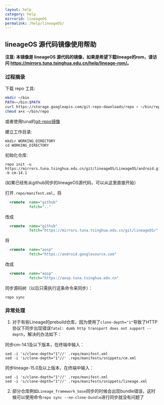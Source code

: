 ```yaml
---
layout: help
category: help
mirrorid: lineageOS
permalink: /help/lineageOS/
---
```


## lineageOS 源代码镜像使用帮助

**注意: 本镜像是 lineageOS 源代码的镜像，如果是希望下载lineage的rom，请访问 <https://mirrors.tuna.tsinghua.edu.cn/help/lineage-rom/>。**

### 过程摘录

下载 repo 工具:

```bash
mkdir ~/bin
PATH=~/bin:$PATH
curl https://storage.googleapis.com/git-repo-downloads/repo > ~/bin/repo
chmod a+x ~/bin/repo
```

或者使用tuna的[git-repo镜像](https://mirrors.tuna.tsinghua.edu.cn/help/git-repo/)

建立工作目录:

```
mkdir WORKING_DIRECTORY
cd WORKING_DIRECTORY
```

初始化仓库:

```
repo init -u https://mirrors.tuna.tsinghua.edu.cn/git/lineageOS/LineageOS/android.git -b cm-14.1
```

(如果已经有从github同步的lineageOS源代码，可以从这里直接开始）

打开`.repo/manifest.xml`，将

```xml
  <remote  name="github"
           fetch=".."
```

改成

```xml
  <remote  name="github"
           fetch="https://mirrors.tuna.tsinghua.edu.cn/git/lineageOS/"
```

将

```xml
  <remote  name="aosp"
           fetch="https://android.googlesource.com"
```

改成

```xml
  <remote  name="aosp"
           fetch="https://aosp.tuna.tsinghua.edu.cn"
```


同步源码树（以后只需执行这条命令来同步）：

```
repo sync
```

### 异常处理

1. 对于有些Lineage的prebuild仓库，因为使用了`clone-depth="1"`导致了HTTP协议下同步出现错误`fatal: dumb http transport does not support --depth`，解决的办法如下：

同步cm-14.1及以下版本，在终端中输入：

```
sed -i 's/clone-depth="1"//' .repo/manifest.xml
sed -i 's/clone-depth="1"//' .repo/manifests/snippets/cm.xml
```

同步lineage-15.0及以上版本，在终端中输入：

```
sed -i 's/clone-depth="1"//' .repo/manifest.xml
sed -i 's/clone-depth="1"//' .repo/manifests/snippets/lineage.xml
```
	
2. 部分仓库例如`Lineage_framework_base`同步的时候会出现bundle错误，这时候可以使用命令`repo sync --no-clone-bundle`进行同步就没有问题了
